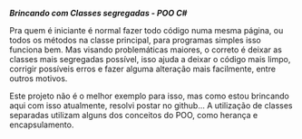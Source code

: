 **_Brincando com Classes segregadas - POO C#_**

Pra quem é iniciante é normal fazer todo código numa mesma página, ou todos os métodos na classe principal, para programas simples isso funciona bem. Mas visando problemáticas maiores, o correto é deixar as classes mais segregadas possível, isso ajuda a deixar o código mais limpo, corrigir possíveis erros e fazer alguma alteração mais facilmente, entre outros motivos.

Este projeto não é o melhor exemplo para isso, mas como estou brincando aqui com isso atualmente, resolvi postar no github... A utilização de classes separadas utilizam alguns dos conceitos do POO, como herança e encapsulamento.
